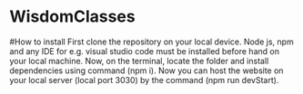 # WisdomClasses

#How to install
First clone the repository on your local device. Node js, npm and any IDE for e.g. visual studio code must be installed before hand on your local machine. Now, on the terminal, locate the folder and install dependencies using  command (npm i). Now you can host the website on your local server (local port 3030) by the command (npm run devStart). 
